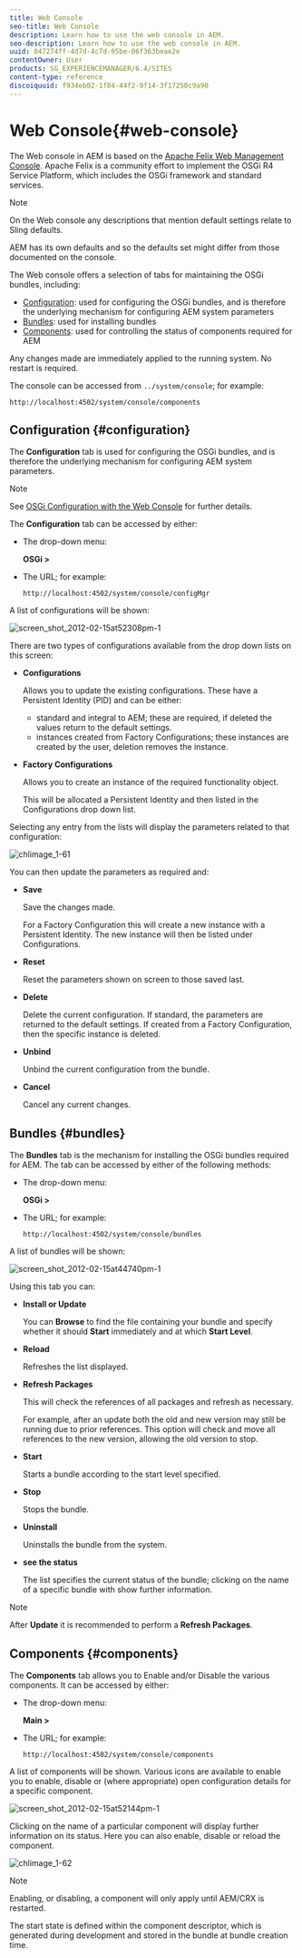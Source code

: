 ```yaml
---
title: Web Console
seo-title: Web Console
description: Learn how to use the web console in AEM.
seo-description: Learn how to use the web console in AEM.
uuid: 047274ff-4d7d-4c7d-95be-06f363beae2e
contentOwner: User
products: SG_EXPERIENCEMANAGER/6.4/SITES
content-type: reference
discoiquuid: f934eb02-1f84-44f2-9f14-3f17250c9a90
---
```


# Web Console{#web-console}

The Web console in AEM is based on the [Apache Felix Web Management Console](https://felix.apache.org/documentation/subprojects/apache-felix-web-console.html). Apache Felix is a community effort to implement the OSGi R4 Service Platform, which includes the OSGi framework and standard services.

>[!NOTE]
>
>On the Web console any descriptions that mention default settings relate to Sling defaults.
>
>AEM has its own defaults and so the defaults set might differ from those documented on the console.

The Web console offers a selection of tabs for maintaining the OSGi bundles, including:

* [Configuration](#configuration): used for configuring the OSGi bundles, and is therefore the underlying mechanism for configuring AEM system parameters
* [Bundles](#bundles): used for installing bundles
* [Components](#components): used for controlling the status of components required for AEM

Any changes made are immediately applied to the running system. No restart is required.

The console can be accessed from `../system/console`; for example:

`http://localhost:4502/system/console/components`

## Configuration {#configuration}

The **Configuration** tab is used for configuring the OSGi bundles, and is therefore the underlying mechanism for configuring AEM system parameters.

>[!NOTE]
>
>See [OSGi Configuration with the Web Console](/help/sites-deploying/configuring-osgi.md#osgi-configuration-with-the-web-console) for further details.

The **Configuration** tab can be accessed by either:

* The drop-down menu: 

  **OSGi &gt;**

* The URL; for example: 

  `http://localhost:4502/system/console/configMgr`

A list of configurations will be shown:

![screen_shot_2012-02-15at52308pm-1](assets/screen_shot_2012-02-15at52308pm-1.png)

There are two types of configurations available from the drop down lists on this screen:

* **Configurations** 

  Allows you to update the existing configurations. These have a Persistent Identity (PID) and can be either:

    * standard and integral to AEM; these are required, if deleted the values return to the default settings.
    * instances created from Factory Configurations; these instances are created by the user, deletion removes the instance.

* **Factory Configurations** 

  Allows you to create an instance of the required functionality object. 

  This will be allocated a Persistent Identity and then listed in the Configurations drop down list.

Selecting any entry from the lists will display the parameters related to that configuration:

![chlimage_1-61](assets/chlimage_1-61.png)

You can then update the parameters as required and:

* **Save** 

  Save the changes made. 

  For a Factory Configuration this will create a new instance with a Persistent Identity. The new instance will then be listed under Configurations.

* **Reset** 

  Reset the parameters shown on screen to those saved last.

* **Delete** 

  Delete the current configuration. If standard, the parameters are returned to the default settings. If created from a Factory Configuration, then the specific instance is deleted.

* **Unbind** 

  Unbind the current configuration from the bundle. 

* **Cancel** 

  Cancel any current changes.

## Bundles {#bundles}

The **Bundles** tab is the mechanism for installing the OSGi bundles required for AEM. The tab can be accessed by either of the following methods:

* The drop-down menu: 

  **OSGi &gt;**

* The URL; for example: 

  `http://localhost:4502/system/console/bundles`

A list of bundles will be shown:

![screen_shot_2012-02-15at44740pm-1](assets/screen_shot_2012-02-15at44740pm-1.png)

Using this tab you can:

* **Install or Update** 

  You can **Browse** to find the file containing your bundle and specify whether it should **Start** immediately and at which **Start Level**.

* **Reload** 

  Refreshes the list displayed.

* **Refresh Packages** 

  This will check the references of all packages and refresh as necessary. 

  For example, after an update both the old and new version may still be running due to prior references. This option will check and move all references to the new version, allowing the old version to stop.

* **Start** 

  Starts a bundle according to the start level specified.

* **Stop** 

  Stops the bundle.

* **Uninstall** 

  Uninstalls the bundle from the system.

* **see the status** 

  The list specifies the current status of the bundle; clicking on the name of a specific bundle with show further information.

>[!NOTE]
>
>After **Update** it is recommended to perform a **Refresh Packages**.

## Components {#components}

The **Components** tab allows you to Enable and/or Disable the various components. It can be accessed by either:

* The drop-down menu: 

  **Main &gt;**

* The URL; for example: 

  `http://localhost:4502/system/console/components`

A list of components will be shown. Various icons are available to enable you to enable, disable or (where appropriate) open configuration details for a specific component.

![screen_shot_2012-02-15at52144pm-1](assets/screen_shot_2012-02-15at52144pm-1.png)

Clicking on the name of a particular component will display further information on its status. Here you can also enable, disable or reload the component.

![chlimage_1-62](assets/chlimage_1-62.png)

>[!NOTE]
>
>Enabling, or disabling, a component will only apply until AEM/CRX is restarted. 
>
>The start state is defined within the component descriptor, which is generated during development and stored in the bundle at bundle creation time.

